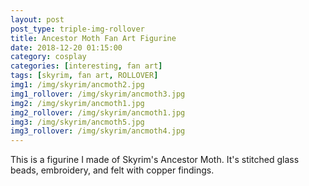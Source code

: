 ```yaml
---
layout: post
post_type: triple-img-rollover
title: Ancestor Moth Fan Art Figurine
date: 2018-12-20 01:15:00
category: cosplay
categories: [interesting, fan art]
tags: [skyrim, fan art, ROLLOVER]
img1: /img/skyrim/ancmoth2.jpg
img1_rollover: /img/skyrim/ancmoth3.jpg
img2: /img/skyrim/ancmoth1.jpg
img2_rollover: /img/skyrim/ancmoth1.jpg
img3: /img/skyrim/ancmoth5.jpg
img3_rollover: /img/skyrim/ancmoth4.jpg
---
```


This is a figurine I made of Skyrim's Ancestor Moth. It's stitched glass beads, embroidery, and felt with copper findings.
